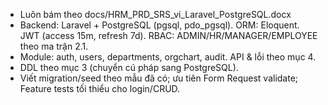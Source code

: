 - Luôn bám theo docs/HRM_PRD_SRS_vi_Laravel_PostgreSQL.docx
- Backend: Laravel + PostgreSQL (pgsql, pdo_pgsql). ORM: Eloquent. JWT (access 15m, refresh 7d). RBAC: ADMIN/HR/MANAGER/EMPLOYEE theo ma trận 2.1.
- Module: auth, users, departments, orgchart, audit. API & lỗi theo mục 4.
- DDL theo mục 3 (chuyển cú pháp sang PostgreSQL).
- Viết migration/seed theo mẫu đã có; ưu tiên Form Request validate; Feature tests tối thiểu cho login/CRUD.
